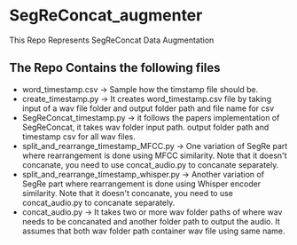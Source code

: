 # SegReConcat_augmenter
This Repo Represents SegReConcat Data Augmentation

## The Repo Contains the following files
- word_timestamp.csv -> Sample how the timstamp file should be.
- create_timestamp.py -> It creates word_timestamp.csv file by taking input of a wav file folder and output folder path and file name for csv
- SegReConcat_timestamp.py -> it follows the papers implementation of SegReConcat, it takes wav folder input path. output folder path and timestamp csv for all wav files.
- split_and_rearrange_timestamp_MFCC.py -> One variation of SegRe part where rearrangement is done using MFCC  similarity. Note that it doesn't concanate, you need to use concat_audio.py to concanate separately.
- split_and_rearrange_timestamp_whisper.py -> Another variation of SegRe part where rearrangement is done using Whisper encoder similarity. Note that it doesn't concanate, you need to use concat_audio.py to concanate separately.
- concat_audio.py -> It takes two or more wav folder paths of where wav needs to be concanated and another folder path to output the audio. It assumes that both wav folder path container wav file using same name.

